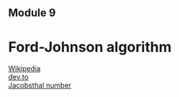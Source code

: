 ## Module 9
# Ford-Johnson algorithm
[Wikipedia](https://fr.wikipedia.org/wiki/Tri_par_fusion-insertion) \
[dev.to](https://dev.to/emuminov/human-explanation-and-step-by-step-visualisation-of-the-ford-johnson-algorithm-5g91) \
[Jacobsthal number](https://en.wikipedia.org/wiki/Jacobsthal_number)
